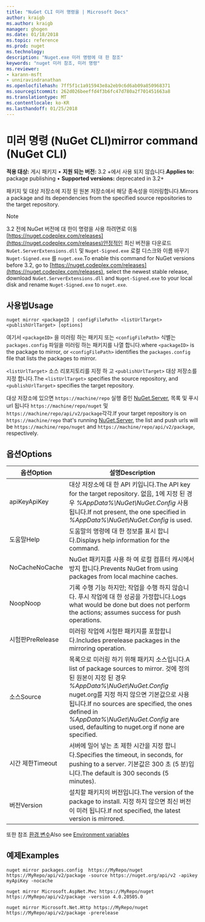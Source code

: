 ```yaml
---
title: "NuGet CLI 미러 명령을 | Microsoft Docs"
author: kraigb
ms.author: kraigb
manager: ghogen
ms.date: 01/18/2018
ms.topic: reference
ms.prod: nuget
ms.technology: 
description: "Nuget.exe 미러 명령에 대 한 참조"
keywords: "nuget 미러 참조, 미러 명령"
ms.reviewer:
- karann-msft
- unniravindranathan
ms.openlocfilehash: 7ff5f1c1a915943e8a2eb9c6d6ab09a850968371
ms.sourcegitcommit: 262d026beeffd4f3b6fc47d780a2f701451663a8
ms.translationtype: MT
ms.contentlocale: ko-KR
ms.lasthandoff: 01/25/2018
---
```

# <a name="mirror-command-nuget-cli"></a><span data-ttu-id="ae03b-104">미러 명령 (NuGet CLI)</span><span class="sxs-lookup"><span data-stu-id="ae03b-104">mirror command (NuGet CLI)</span></span>

<span data-ttu-id="ae03b-105">**적용 대상:** 게시 패키지 &bullet; **지원 되는 버전:** 3.2 +에서 사용 되지 않습니다.</span><span class="sxs-lookup"><span data-stu-id="ae03b-105">**Applies to:** package publishing &bullet; **Supported versions:** deprecated in 3.2+</span></span>

<span data-ttu-id="ae03b-106">패키지 및 대상 저장소에 지정 된 원본 저장소에서 해당 종속성을 미러링합니다.</span><span class="sxs-lookup"><span data-stu-id="ae03b-106">Mirrors a package and its dependencies from the specified source repositories to the target repository.</span></span>

> [!NOTE]
> <span data-ttu-id="ae03b-107">3.2 전에 NuGet 버전에 대 한이 명령을 사용 하려면로 이동 [https://nuget.codeplex.com/releases](https://nuget.codeplex.com/releases)안정적인 최신 버전을 다운로드 `NuGet.ServerExtensions.dll` 및 `Nuget-Signed.exe` 로컬 디스크와 이름 바꾸기 `Nuget-Signed.exe` 를 `nuget.exe`.</span><span class="sxs-lookup"><span data-stu-id="ae03b-107">To enable this command for NuGet versions before 3.2, go to [https://nuget.codeplex.com/releases](https://nuget.codeplex.com/releases), select the newest stable release, download `NuGet.ServerExtensions.dll` and `Nuget-Signed.exe` to your local disk and rename `Nuget-Signed.exe` to `nuget.exe`.</span></span>

## <a name="usage"></a><span data-ttu-id="ae03b-108">사용법</span><span class="sxs-lookup"><span data-stu-id="ae03b-108">Usage</span></span>

```cli
nuget mirror <packageID | configFilePath> <listUrlTarget> <publishUrlTarget> [options]
```

<span data-ttu-id="ae03b-109">여기서 `<packageID>` 을 미러링 하는 패키지 또는 `<configFilePath>` 식별는 `packages.config` 파일을 미러링 하는 패키지를 나열 합니다.</span><span class="sxs-lookup"><span data-stu-id="ae03b-109">where `<packageID>` is the package to mirror, or `<configFilePath>` identifies the `packages.config` file that lists the packages to mirror.</span></span>

<span data-ttu-id="ae03b-110">`<listUrlTarget>` 소스 리포지토리를 지정 하 고 `<publishUrlTarget>` 대상 저장소를 지정 합니다.</span><span class="sxs-lookup"><span data-stu-id="ae03b-110">The `<listUrlTarget>` specifies the source repository, and `<publishUrlTarget>` specifies the target repository.</span></span>

<span data-ttu-id="ae03b-111">대상 저장소에 있으면 `https://machine/repo` 실행 중인 [NuGet.Server](../hosting-packages/NuGet-Server.md), 목록 및 푸시 url 됩니다 `https://machine/repo/nuget` 및 `https://machine/repo/api/v2/package`각각.</span><span class="sxs-lookup"><span data-stu-id="ae03b-111">If your target repository is on `https://machine/repo` that's running [NuGet.Server](../hosting-packages/NuGet-Server.md), the list and push urls will be `https://machine/repo/nuget` and `https://machine/repo/api/v2/package`, respectively.</span></span>

## <a name="options"></a><span data-ttu-id="ae03b-112">옵션</span><span class="sxs-lookup"><span data-stu-id="ae03b-112">Options</span></span>

| <span data-ttu-id="ae03b-113">옵션</span><span class="sxs-lookup"><span data-stu-id="ae03b-113">Option</span></span> | <span data-ttu-id="ae03b-114">설명</span><span class="sxs-lookup"><span data-stu-id="ae03b-114">Description</span></span> |
| --- | --- |
| <span data-ttu-id="ae03b-115">apiKey</span><span class="sxs-lookup"><span data-stu-id="ae03b-115">ApiKey</span></span> | <span data-ttu-id="ae03b-116">대상 저장소에 대 한 API 키입니다.</span><span class="sxs-lookup"><span data-stu-id="ae03b-116">The API key for the target repository.</span></span> <span data-ttu-id="ae03b-117">없음, 1에 지정 된 경우 *%AppData%\NuGet\NuGet.Config* 사용 됩니다.</span><span class="sxs-lookup"><span data-stu-id="ae03b-117">If not present,  the one specified in *%AppData%\NuGet\NuGet.Config* is used.</span></span> |
| <span data-ttu-id="ae03b-118">도움말</span><span class="sxs-lookup"><span data-stu-id="ae03b-118">Help</span></span> | <span data-ttu-id="ae03b-119">도움말의 명령에 대 한 정보를 표시 합니다.</span><span class="sxs-lookup"><span data-stu-id="ae03b-119">Displays help information for the command.</span></span> |
| <span data-ttu-id="ae03b-120">NoCache</span><span class="sxs-lookup"><span data-stu-id="ae03b-120">NoCache</span></span> | <span data-ttu-id="ae03b-121">NuGet 패키지를 사용 하 여 로컬 컴퓨터 캐시에서 방지 합니다.</span><span class="sxs-lookup"><span data-stu-id="ae03b-121">Prevents NuGet from using packages from local machine caches.</span></span> |
| <span data-ttu-id="ae03b-122">Noop</span><span class="sxs-lookup"><span data-stu-id="ae03b-122">Noop</span></span> | <span data-ttu-id="ae03b-123">기록 수행 기능 하지만; 작업을 수행 하지 않습니다. 푸시 작업에 대 한 성공을 가정합니다.</span><span class="sxs-lookup"><span data-stu-id="ae03b-123">Logs what would be done but does not perform the actions; assumes success for push operations.</span></span> |
| <span data-ttu-id="ae03b-124">시험판</span><span class="sxs-lookup"><span data-stu-id="ae03b-124">PreRelease</span></span> | <span data-ttu-id="ae03b-125">미러링 작업에 시험판 패키지를 포함합니다.</span><span class="sxs-lookup"><span data-stu-id="ae03b-125">Includes prerelease packages in the mirroring operation.</span></span> |
| <span data-ttu-id="ae03b-126">소스</span><span class="sxs-lookup"><span data-stu-id="ae03b-126">Source</span></span> | <span data-ttu-id="ae03b-127">목록으로 미러링 하기 위해 패키지 소스입니다.</span><span class="sxs-lookup"><span data-stu-id="ae03b-127">A list of package sources to mirror.</span></span> <span data-ttu-id="ae03b-128">것에 정의 된 원본이 지정 된 경우 *%AppData%\NuGet\NuGet.Config* nuget.org를 지정 하지 않으면 기본값으로 사용 됩니다.</span><span class="sxs-lookup"><span data-stu-id="ae03b-128">If no sources are specified, the ones defined in *%AppData%\NuGet\NuGet.Config* are used, defaulting to nuget.org if none are specified.</span></span> |
| <span data-ttu-id="ae03b-129">시간 제한</span><span class="sxs-lookup"><span data-stu-id="ae03b-129">Timeout</span></span> | <span data-ttu-id="ae03b-130">서버에 밀어 넣는 초 제한 시간을 지정 합니다.</span><span class="sxs-lookup"><span data-stu-id="ae03b-130">Specifies the timeout, in seconds, for pushing to a server.</span></span> <span data-ttu-id="ae03b-131">기본값은 300 초 (5 분)입니다.</span><span class="sxs-lookup"><span data-stu-id="ae03b-131">The default is 300 seconds (5 minutes).</span></span> |
| <span data-ttu-id="ae03b-132">버전</span><span class="sxs-lookup"><span data-stu-id="ae03b-132">Version</span></span> | <span data-ttu-id="ae03b-133">설치할 패키지의 버전입니다.</span><span class="sxs-lookup"><span data-stu-id="ae03b-133">The version of the package to install.</span></span> <span data-ttu-id="ae03b-134">지정 하지 않으면 최신 버전이 미러 됩니다.</span><span class="sxs-lookup"><span data-stu-id="ae03b-134">If not specified, the latest version is mirrored.</span></span> |

<span data-ttu-id="ae03b-135">또한 참조 [환경 변수](cli-ref-environment-variables.md)</span><span class="sxs-lookup"><span data-stu-id="ae03b-135">Also see [Environment variables](cli-ref-environment-variables.md)</span></span>

## <a name="examples"></a><span data-ttu-id="ae03b-136">예제</span><span class="sxs-lookup"><span data-stu-id="ae03b-136">Examples</span></span>

```cli
nuget mirror packages.config  https://MyRepo/nuget https://MyRepo/api/v2/package -source https://nuget.org/api/v2 -apikey myApiKey -nocache

nuget mirror Microsoft.AspNet.Mvc https://MyRepo/nuget https://MyRepo/api/v2/package -version 4.0.20505.0

nuget mirror Microsoft.Net.Http https://MyRepo/nuget https://MyRepo/api/v2/package -prerelease
```
